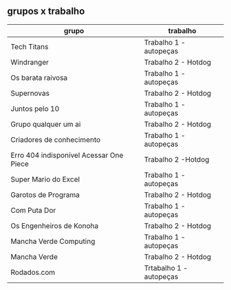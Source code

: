 ## grupos x trabalho
|grupo | trabalho | 
|-----|-----|
| Tech Titans | Trabalho 1 - autopeças|
| Windranger | Trabalho 2 - Hotdog|
| Os barata raivosa | Trabalho 1 - autopeças|
| Supernovas | Trabalho 2 - Hotdog|
| Juntos pelo 10 | Trabalho 1 - autopeças|
| Grupo qualquer um ai | Trabalho 2 - Hotdog|
| Criadores de conhecimento| Trabalho 1 - autopeças|
| Erro 404 indisponível Acessar One Piece | Trabalho 2 -Hotdog|
| Super Mario do Excel | Trabalho 1 - autopeças|
| Garotos de Programa | Trabalho 2 - Hotdog|
| Com Puta Dor | Trabalho 1 - autopeças|
| Os Engenheiros de Konoha | Trabalho 2 - Hotdog|
| Mancha Verde Computing | Trabalho 1 - autopeças|
| Mancha Verde | Trabalho 2 - Hotdog|
| Rodados.com | Trtabalho 1 - autopeças|
